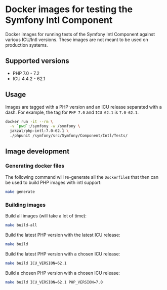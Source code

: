 # Docker images for testing the Symfony Intl Component

Docker images for running tests of the Symfony Intl Component against various
ICU/Intl versions. These images are not meant to be used on production systems.

## Supported versions

* PHP 7.0 - 7.2
* ICU 4.4.2 - 62.1

## Usage

Images are tagged with a PHP version and an ICU release separated with a dash.
For example, the tag for `PHP 7.0` and `ICU 62.1` is `7.0-62.1`.

```bash
docker run -it --rm \
  -v `pwd`:/symfony -w /symfony \
  jakzal/php-intl:7.0-62.1 \
  ./phpunit /symfony/src/Symfony/Component/Intl/Tests/
```

## Image development

### Generating docker files

The following command will re-generate all the `Dockerfile`s that then can
be used to build PHP images with intl support:

```bash
make generate
```

### Building images

Build all images (will take a lot of time):

```bash
make build-all
```

Build the latest PHP version with the latest ICU release:

```bash
make build
```

Build the latest PHP version with a chosen ICU release:

```bash
make build ICU_VERSION=62.1
```

Build a chosen PHP version with a chosen ICU release:

```bash
make build ICU_VERSION=62.1 PHP_VERSION=7.0
```
